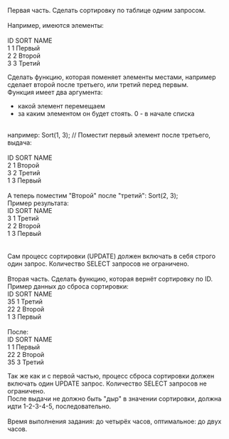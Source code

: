 Первая часть. Сделать сортировку по таблице одним запросом. <br>
 <br>
Например, имеются элементы: <br>
 <br>
ID 	SORT 	NAME <br>
1	1		Первый <br>
2	2		Второй <br>
3	3		Третий <br>

Сделать функцию, которая поменяет элементы местами, например сделает второй после третьего, или третий перед первым. <br>
Функция имеет два аргумента:  <br>
- какой элемент перемещаем <br>
- за каким элементом он будет стоять. 0 - в начале списка <br>
 <br>
например: Sort(1, 3); // Поместит первый элемент после третьего, выдача: <br>
 <br>
ID 	SORT 	NAME <br>
2	1		Второй <br>
3	2		Третий <br>
1	3		Первый <br>
 <br>
А теперь поместим "Второй" после "третий": Sort(2, 3); <br>
Пример результата: <br>
ID 	SORT 	NAME <br>
3	1		Третий <br>
2	2		Второй <br>
1	3		Первый <br>
 <br>
 <br>
Сам процесс сортировки (UPDATE) должен включать в себя строго один запрос. Количество SELECT запросов не ограничено. <br>
 <br>
Вторая часть. Сделать функцию, которая вернёт сортировку по ID. <br>
Пример данных до сброса сортировки: <br>
ID 	SORT 	NAME <br>
35	1		Третий <br>
22	2		Второй <br>
1	3		Первый <br>
 <br>
После: <br>
ID 	SORT 	NAME <br>
1	1		Первый <br>
22	2		Второй <br>
35	3		Третий <br>

Так же как и с первой частью, процесс сброса сортировки должен включать один UPDATE запрос. Количество SELECT запросов не ограничено.  <br>
После выдачи не должно  быть "дыр" в значении сортировки, должна идти 1-2-3-4-5, последовательно. <br>
 <br>
Время выполнения задания: до четырёх часов, оптимальное: до двух часов. <br>
